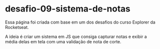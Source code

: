# desafio-09-sistema-de-notas

Essa página foi criada com base em um dos desafios do curso Explorer da Rocketseat.

A ideia é criar um sistema em JS que consiga capturar notas e exibir a média delas em tela com uma validação de nota de corte.
